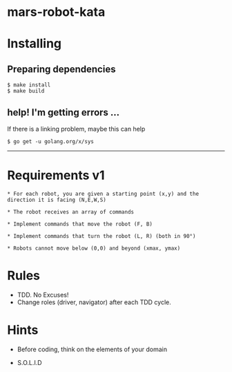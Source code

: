 # mars-robot-kata



# Installing

## Preparing dependencies

```
$ make install
$ make build
```

## help! I'm getting errors ...

If there is a linking problem, maybe this can help

```
$ go get -u golang.org/x/sys
```

------


# Requirements v1

```
* For each robot, you are given a starting point (x,y) and the direction it is facing (N,E,W,S)

* The robot receives an array of commands

* Implement commands that move the robot (F, B)

* Implement commands that turn the robot (L, R) (both in 90°)

* Robots cannot move below (0,0) and beyond (xmax, ymax)
```


# Rules

* TDD. No Excuses!
* Change roles (driver, navigator) after each TDD cycle.


# Hints

* Before coding, think on the elements of your domain

* S.O.L.I.D
